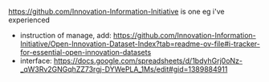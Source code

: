 
https://github.com/Innovation-Information-Initiative is one eg i've experienced
- instruction of manage, add: https://github.com/Innovation-Information-Initiative/Open-Innovation-Dataset-Index?tab=readme-ov-file#i-tracker-for-essential-open-innovation-datasets
- interface: https://docs.google.com/spreadsheets/d/1bdyhGrj0oNz-_qW3Rv2GNGqhZZ73rgj-DYWePLA_1Ms/edit#gid=1389884911
